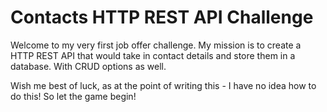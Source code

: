 # Contacts HTTP REST API Challenge

Welcome to my very first job offer challenge. My mission is to create a HTTP
REST API that would take in contact details and store them in a database. With
CRUD options as well.

Wish me best of luck, as at the point of writing this - I have no idea how to
do this! So let the game begin! 